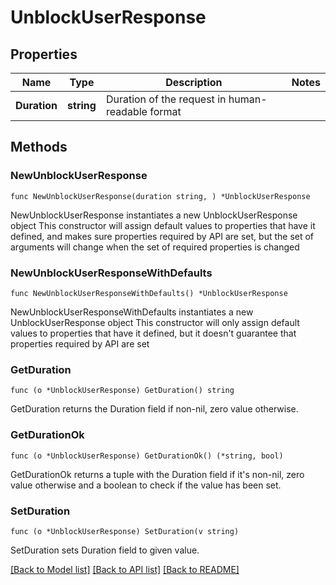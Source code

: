 # UnblockUserResponse

## Properties

Name | Type | Description | Notes
------------ | ------------- | ------------- | -------------
**Duration** | **string** | Duration of the request in human-readable format | 

## Methods

### NewUnblockUserResponse

`func NewUnblockUserResponse(duration string, ) *UnblockUserResponse`

NewUnblockUserResponse instantiates a new UnblockUserResponse object
This constructor will assign default values to properties that have it defined,
and makes sure properties required by API are set, but the set of arguments
will change when the set of required properties is changed

### NewUnblockUserResponseWithDefaults

`func NewUnblockUserResponseWithDefaults() *UnblockUserResponse`

NewUnblockUserResponseWithDefaults instantiates a new UnblockUserResponse object
This constructor will only assign default values to properties that have it defined,
but it doesn't guarantee that properties required by API are set

### GetDuration

`func (o *UnblockUserResponse) GetDuration() string`

GetDuration returns the Duration field if non-nil, zero value otherwise.

### GetDurationOk

`func (o *UnblockUserResponse) GetDurationOk() (*string, bool)`

GetDurationOk returns a tuple with the Duration field if it's non-nil, zero value otherwise
and a boolean to check if the value has been set.

### SetDuration

`func (o *UnblockUserResponse) SetDuration(v string)`

SetDuration sets Duration field to given value.



[[Back to Model list]](../README.md#documentation-for-models) [[Back to API list]](../README.md#documentation-for-api-endpoints) [[Back to README]](../README.md)


